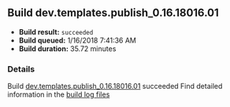 ## Build dev.templates.publish_0.16.18016.01
- **Build result:** `succeeded`
- **Build queued:** 1/16/2018 7:41:36 AM
- **Build duration:** 35.72 minutes
### Details
Build [dev.templates.publish_0.16.18016.01](https://winappstudio.visualstudio.com/web/build.aspx?pcguid=a4ef43be-68ce-4195-a619-079b4d9834c2&builduri=vstfs%3a%2f%2f%2fBuild%2fBuild%2f24690) succeeded
Find detailed information in the [build log files](https://uwpctdiags.blob.core.windows.net/buildlogs/dev.templates.publish_0.16.18016.01_logs.zip)

